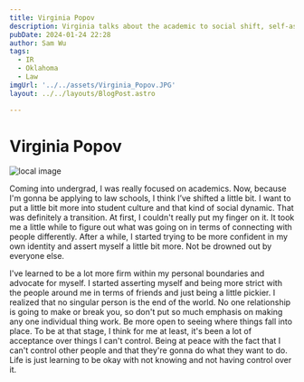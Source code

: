 ```yaml
---
title: Virginia Popov
description: Virginia talks about the academic to social shift, self-assertion, and boundaries. 
pubDate: 2024-01-24 22:28
author: Sam Wu
tags:
  - IR
  - Oklahoma
  - Law
imgUrl: '../../assets/Virginia_Popov.JPG'
layout: ../../layouts/BlogPost.astro

---
```

# Virginia Popov

![local image](/../src/assets/Virginia_Popov.JPG)

Coming into undergrad, I was really focused on academics. Now, because I'm gonna be applying to law schools, I think I’ve shifted a little bit. I want to put a little bit more into student culture and that kind of social dynamic. That was definitely a transition. At first, I couldn't really put my finger on it. It took me a little while to figure out what was going on in terms of connecting with people differently. After a while, I started trying to be more confident in my own identity and assert myself a little bit more. Not be drowned out by everyone else.

I've learned to be a lot more firm within my personal boundaries and advocate for myself. I started asserting myself and being more strict with the people around me in terms of friends and just being a little pickier. I realized that no singular person is the end of the world. No one relationship is going to make or break you, so don't put so much emphasis on making any one individual thing work. Be more open to seeing where things fall into place. To be at that stage, I think for me at least, it's been a lot of acceptance over things I can't control. Being at peace with the fact that I can't control other people and that they're gonna do what they want to do. Life is just learning to be okay with not knowing and not having control over it.

